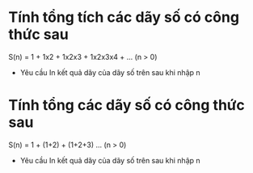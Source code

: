 # Tính tổng tích các dãy số có công thức sau
S(n) = 1 + 1x2 + 1x2x3 + 1x2x3x4 + ...  (n > 0)
* Yêu cầu
In kết quả dãy của dãy số trên sau khi nhập n

# Tính tổng các dãy số có công thức sau
S(n) = 1 + (1+2) + (1+2+3) ... (n > 0)
* Yêu cầu
In kết quả dãy của dãy số trên sau khi nhập n
 

